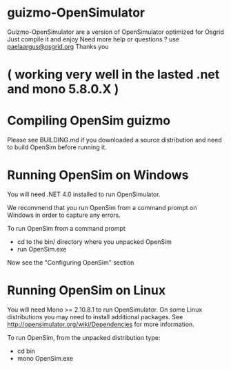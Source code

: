 # guizmo-OpenSimulator
Guizmo-OpenSimulator are a version of OpenSimulator optimized for Osgrid
Just compile it and enjoy
Need more help or questions ? use paelaargus@osgrid.org
Thanks you

# ( working very well in the lasted .net and mono 5.8.0.X )
# Compiling OpenSim guizmo

Please see BUILDING.md if you downloaded a source distribution and 
need to build OpenSim before running it.

# Running OpenSim on Windows

You will need .NET 4.0 installed to run OpenSimulator.

We recommend that you run OpenSim from a command prompt on Windows in order
to capture any errors.

To run OpenSim from a command prompt

 * cd to the bin/ directory where you unpacked OpenSim
 * run OpenSim.exe

Now see the "Configuring OpenSim" section

# Running OpenSim on Linux

You will need Mono >= 2.10.8.1 to run OpenSimulator.  On some Linux distributions you
may need to install additional packages.  See http://opensimulator.org/wiki/Dependencies
for more information.

To run OpenSim, from the unpacked distribution type:

 * cd bin
 * mono OpenSim.exe


